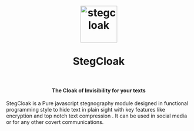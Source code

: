 <h1 align="center">
  <br>
  <img src="" alt="stegcloak" width="100">
  <br>
  <br>
  <span>StegCloak</span>
  <br>
  <br>
</h1>

<h4 align="center">The Cloak of Invisibility for your texts</h4>

StegCloak is a Pure javascript stegnography module designed in functional programming style to hide text in plain sight with key features like encryption and top notch text compression . It can be used in social media or for any other covert communications.
